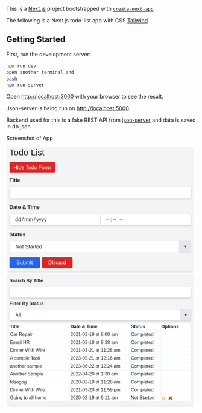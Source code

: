 This is a [Next.js](https://nextjs.org/) project bootstrapped with [`create-next-app`](https://github.com/vercel/next.js/tree/canary/packages/create-next-app).

The following is a Next.js todo-list app with CSS [Tailwind](tailwindcss.com)

## Getting Started

First, run the development server:

```bash
npm run dev
open another terminal and
bash
npm run server
```

Open [http://localhost:3000](http://localhost:3000) with your browser to see the result.

Json-server is being run on [http://localhost:5000](http://localhost:5000)

Backend used for this is a fake REST API from [json-server](https://github.com/typicode/json-server)
and data is saved in db.json

Screenshot of App


![Image of App](images/app.png)